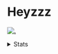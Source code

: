 # Heyzzz  

[![.](https://skillicons.dev/icons?i=js,ts,nextjs,nestjs,mongodb)](https://skillicons.dev)  

<details>
<summary>Stats</summary
<!--START_SECTION:waka-->

```txt
TypeScript    13 hrs 26 mins  █████████████████░░░░░░░░   67.50 %
Rust          2 hrs 20 mins   ███░░░░░░░░░░░░░░░░░░░░░░   11.80 %
JSON          2 hrs 9 mins    ██▓░░░░░░░░░░░░░░░░░░░░░░   10.87 %
CSS           47 mins         █░░░░░░░░░░░░░░░░░░░░░░░░   03.97 %
JavaScript    41 mins         █░░░░░░░░░░░░░░░░░░░░░░░░   03.49 %
```

<!--END_SECTION:waka-->
</details>
